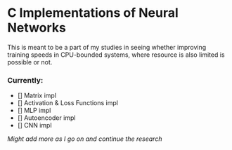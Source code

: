 # C Implementations of Neural Networks

This is meant to be a part of my studies in seeing whether
improving training speeds in CPU-bounded systems, where
resource is also limited is possible or not.

### Currently:
- [] Matrix impl
- [] Activation & Loss Functions impl
- [] MLP impl
- [] Autoencoder impl
- [] CNN impl

_Might add more as I go on and continue the research_
